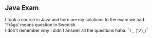Java Exam
----
I took a course in Java and here are my solutions to the exam we had.  
'Fråga' means question in Swedish.  
I don't remember why I didn't answer all the questions haha. ¯\ _ (ツ)_/¯